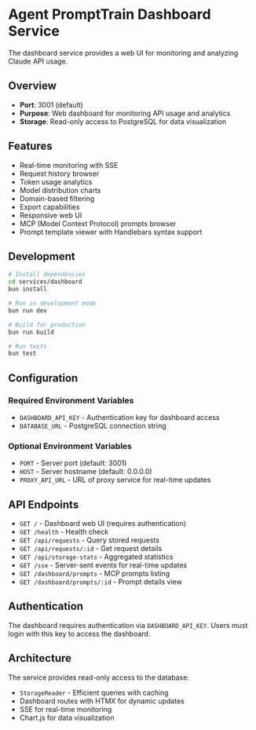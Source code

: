 # Agent PromptTrain Dashboard Service

The dashboard service provides a web UI for monitoring and analyzing Claude API usage.

## Overview

- **Port**: 3001 (default)
- **Purpose**: Web dashboard for monitoring API usage and analytics
- **Storage**: Read-only access to PostgreSQL for data visualization

## Features

- Real-time monitoring with SSE
- Request history browser
- Token usage analytics
- Model distribution charts
- Domain-based filtering
- Export capabilities
- Responsive web UI
- MCP (Model Context Protocol) prompts browser
- Prompt template viewer with Handlebars syntax support

## Development

```bash
# Install dependencies
cd services/dashboard
bun install

# Run in development mode
bun run dev

# Build for production
bun run build

# Run tests
bun test
```

## Configuration

### Required Environment Variables

- `DASHBOARD_API_KEY` - Authentication key for dashboard access
- `DATABASE_URL` - PostgreSQL connection string

### Optional Environment Variables

- `PORT` - Server port (default: 3001)
- `HOST` - Server hostname (default: 0.0.0.0)
- `PROXY_API_URL` - URL of proxy service for real-time updates

## API Endpoints

- `GET /` - Dashboard web UI (requires authentication)
- `GET /health` - Health check
- `GET /api/requests` - Query stored requests
- `GET /api/requests/:id` - Get request details
- `GET /api/storage-stats` - Aggregated statistics
- `GET /sse` - Server-sent events for real-time updates
- `GET /dashboard/prompts` - MCP prompts listing
- `GET /dashboard/prompts/:id` - Prompt details view

## Authentication

The dashboard requires authentication via `DASHBOARD_API_KEY`. Users must login with this key to access the dashboard.

## Architecture

The service provides read-only access to the database:

- `StorageReader` - Efficient queries with caching
- Dashboard routes with HTMX for dynamic updates
- SSE for real-time monitoring
- Chart.js for data visualization
